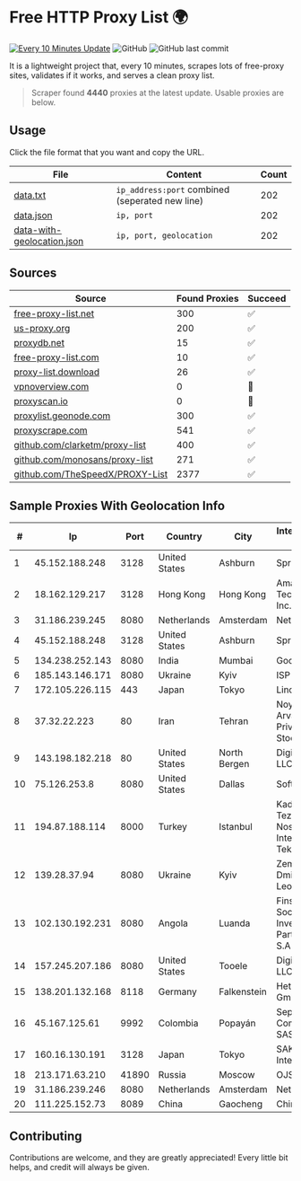 
# Free HTTP Proxy List 🌍

[![Every 10 Minutes Update](https://github.com/mertguvencli/http-proxy-list/actions/workflows/main.yml/badge.svg?branch=main)](https://github.com/mertguvencli/http-proxy-list/actions/workflows/main.yml)
![GitHub](https://img.shields.io/github/license/mertguvencli/http-proxy-list)
![GitHub last commit](https://img.shields.io/github/last-commit/mertguvencli/http-proxy-list)

It is a lightweight project that, every 10 minutes, scrapes lots of free-proxy sites, validates if it works, and serves a clean proxy list.


> Scraper found **4440** proxies at the latest update. Usable proxies are below.

## Usage

Click the file format that you want and copy the URL.


|File|Content|Count|
|----|-------|-----|
|[data.txt](https://raw.githubusercontent.com/mertguvencli/http-proxy-list/main/proxy-list/data.txt)|`ip_address:port` combined (seperated new line)|202|
|[data.json](https://raw.githubusercontent.com/mertguvencli/http-proxy-list/main/proxy-list/data.json)|`ip, port`|202|
|[data-with-geolocation.json](https://raw.githubusercontent.com/mertguvencli/http-proxy-list/main/proxy-list/data-with-geolocation.json)|`ip, port, geolocation`|202|

## Sources

|Source|Found Proxies|Succeed|
|------|-------------|-------|
|[free-proxy-list.net](https://free-proxy-list.net)|300|✅|
|[us-proxy.org](https://www.us-proxy.org)|200|✅|
|[proxydb.net](http://proxydb.net)|15|✅|
|[free-proxy-list.com](https://free-proxy-list.com/?page=&port=&type%5B%5D=http&type%5B%5D=https&up_time=0&search=Search)|10|✅|
|[proxy-list.download](https://www.proxy-list.download/HTTP)|26|✅|
|[vpnoverview.com](https://vpnoverview.com/privacy/anonymous-browsing/free-proxy-servers)|0|🚫|
|[proxyscan.io](https://www.proxyscan.io)|0|🚫|
|[proxylist.geonode.com](https://proxylist.geonode.com/api/proxy-list?limit=300&page=1&sort_by=lastChecked&sort_type=desc&protocols=http,https)|300|✅|
|[proxyscrape.com](https://api.proxyscrape.com/v2/?request=displayproxies&protocol=http&timeout=10000&country=all&ssl=all&anonymity=all)|541|✅|
|[github.com/clarketm/proxy-list](https://raw.githubusercontent.com/clarketm/proxy-list/master/proxy-list-raw.txt)|400|✅|
|[github.com/monosans/proxy-list](https://raw.githubusercontent.com/monosans/proxy-list/main/proxies/http.txt)|271|✅|
|[github.com/TheSpeedX/PROXY-List](https://raw.githubusercontent.com/TheSpeedX/PROXY-List/master/http.txt)|2377|✅|


## Sample Proxies With Geolocation Info

|#|Ip|Port|Country|City|Internet Service Provider|
|-|--|----|-------|----|-------------------------|
|1|45.152.188.248|3128|United States|Ashburn|Sprint|
|2|18.162.129.217|3128|Hong Kong|Hong Kong|Amazon Technologies Inc.|
|3|31.186.239.245|8080|Netherlands|Amsterdam|NetSkope Inc|
|4|45.152.188.248|3128|United States|Ashburn|Sprint|
|5|134.238.252.143|8080|India|Mumbai|Google LLC|
|6|185.143.146.171|8080|Ukraine|Kyiv|ISP UTELS|
|7|172.105.226.115|443|Japan|Tokyo|Linode, LLC|
|8|37.32.22.223|80|Iran|Tehran|Noyan Abr Arvan Co. ( Private Joint Stock)|
|9|143.198.182.218|80|United States|North Bergen|DigitalOcean, LLC|
|10|75.126.253.8|8080|United States|Dallas|SoftLayer|
|11|194.87.188.114|8000|Turkey|Istanbul|Kadir Huseyin Tezcan Nosspeed Internet Teknolojileri|
|12|139.28.37.94|8080|Ukraine|Kyiv|Zemlyaniy Dmitro Leonidovich|
|13|102.130.192.231|8080|Angola|Luanda|Finstar - Sociedade de Investimento e Participacoes S.A|
|14|157.245.207.186|8080|United States|Tooele|DigitalOcean, LLC|
|15|138.201.132.168|8118|Germany|Falkenstein|Hetzner Online GmbH|
|16|45.167.125.61|9992|Colombia|Popayán|Sepcom Comunicaciones SAS|
|17|160.16.130.191|3128|Japan|Tokyo|SAKURA Internet Inc.|
|18|213.171.63.210|41890|Russia|Moscow|OJSC Comcor|
|19|31.186.239.246|8080|Netherlands|Amsterdam|NetSkope Inc|
|20|111.225.152.73|8089|China|Gaocheng|Chinanet|



## Contributing

Contributions are welcome, and they are greatly appreciated! Every
little bit helps, and credit will always be given.

